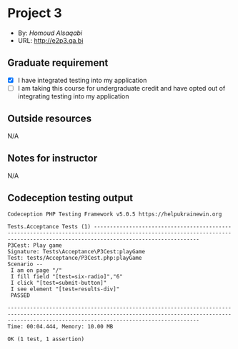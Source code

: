 # Project 3

- By: _Homoud Alsaqabi_
- URL: <http://e2p3.qa.bi>

## Graduate requirement

- [x] I have integrated testing into my application
- [ ] I am taking this course for undergraduate credit and have opted out of integrating testing into my application

## Outside resources

N/A

## Notes for instructor

N/A

## Codeception testing output

```
Codeception PHP Testing Framework v5.0.5 https://helpukrainewin.org

Tests.Acceptance Tests (1) -----------------------------------------------------------------------------------------------------------------------------------------------------------------------------
P3Cest: Play game
Signature: Tests\Acceptance\P3Cest:playGame
Test: tests/Acceptance/P3Cest.php:playGame
Scenario --
 I am on page "/"
 I fill field "[test=six-radio]","6"
 I click "[test=submit-button]"
 I see element "[test=results-div]"
 PASSED

--------------------------------------------------------------------------------------------------------------------------------------------------------------------------------------------------------
Time: 00:04.444, Memory: 10.00 MB

OK (1 test, 1 assertion)
```
